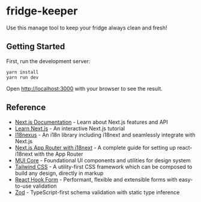 # fridge-keeper

Use this manage tool to keep your fridge always clean and fresh!

## Getting Started

First, run the development server:

```shell
yarn install
yarn run dev
```

Open [http://localhost:3000](http://localhost:3000) with your browser to see the result.

## Reference

- [Next.js Documentation](https://nextjs.org/docs) - Learn about Next.js features and API
- [Learn Next.js](https://nextjs.org/learn) - An interactive Next.js tutorial
- [I18nexus](https://i18nexus.com/) - An i18n library including i18next and seamlessly integrate with Next.js
- [Next.js App Router with i18next](https://i18nexus.com/tutorials/nextjs/react-i18next) - A complete guide for setting up react-i18next with the App Router
- [MUI Core](https://mui.com/core/) - Foundational UI components and utilities for design system
- [Tailwind CSS](https://tailwindcss.com/) - A utility-first CSS framework which can be composed to build any design, directly in markup
- [React Hook Form](https://react-hook-form.com/) - Performant, flexible and extensible forms with easy-to-use validation
- [Zod](https://zod.dev) - TypeScript-first schema validation with static type inference
